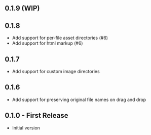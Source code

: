 ## 0.1.9 (WIP)

## 0.1.8

* Add support for per-file asset directories (#6)
* Add support for html markup (#6)

## 0.1.7

* Add support for custom image directories

## 0.1.6

* Add support for preserving original file names on drag and drop

## 0.1.0 - First Release
* Initial version
